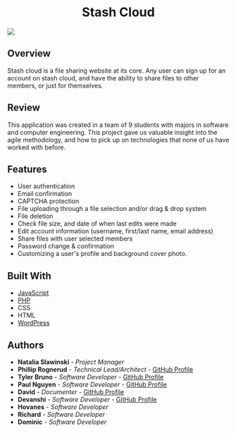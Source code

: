 <h1 align="center"><strong>Stash Cloud</strong></h1>

<img src="https://github.com/philliprognerud/Stash-Cloud-WebApp/blob/master/image/CazimWSVSD.gif" align="center" >

<h2>Overview</h2>

Stash cloud is a file sharing website at its core. Any user can sign up for an account on stash cloud, and have the ability to share files to other members, or just for themselves. 


<h2>Review</h2>
This application was created in a team of 9 students with majors in software and computer engineering. This project gave us valuable insight into the agile methodology, and how to pick up on technologies that none of us have worked with before.


## Features

* User authentication
* Email confirmation
* CAPTCHA protection
* File uploading through a file selection and/or drag & drop system
* File deletion
* Check file size, and date of when last edits were made 
* Edit account information (username, first/last name, email address)
* Share files with user selected members
* Password change & confirmation
* Customizing a user's profile and background cover photo. 


## Built With

* [JavaScript](https://www.javascript.com/)
* [PHP](http://php.net/manual/en/intro-whatis.php)
* CSS
* HTML
* [WordPress](https://wordpress.com/)


## Authors

* **Natalia Slawinski** - *Project Manager* 
* **Phillip Rognerud** - *Technical Lead/Architect* - [GitHub Profile](https://github.com/philliprognerud)
* **Tyler Bruno** - *Software Developer* - [GitHub Profile](https://github.com/tybruno)
* **Paul Nguyen** - *Software Developer* - [GitHub Profile](https://github.com/paul1409)
* **David** - *Documenter* - [GitHub Profile](https://github.com/22dab95)
* **Devanshi** - *Software Developer* - [GitHub Profile](https://github.com/Devli12)
* **Hovanes** - *Software Developer* 
* **Richard** - *Software Developer* 
* **Dominic** - *Software Developer* 

